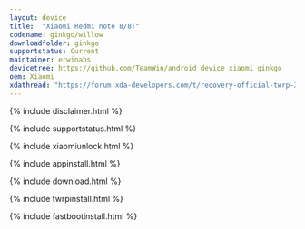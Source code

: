 ```yaml
---
layout: device
title:  "Xiaomi Redmi note 8/8T"
codename: ginkgo/willow
downloadfolder: ginkgo
supportstatus: Current
maintainer: erwinabs
devicetree: https://github.com/TeamWin/android_device_xiaomi_ginkgo
oem: Xiaomi
xdathread: "https://forum.xda-developers.com/t/recovery-official-twrp-3-5-2-for-xiaomi-redmi-note-8-8t-ginkgo-willow.4301393/"
---
```


{% include disclaimer.html %}

{% include supportstatus.html %}

{% include xiaomiunlock.html %}

{% include appinstall.html %}

{% include download.html %}

{% include twrpinstall.html %}

{% include fastbootinstall.html %}
